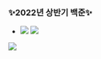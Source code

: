 ### :sparkles:2022년 상반기 백준:sparkles:
- <img src="https://img.shields.io/badge/start: 2022.05.12-6CADDF?style=flat-square&logo=c++&logoColor=000000"/> <img src="https://img.shields.io/badge/only C++-00599C?style=flat-square&logo=c++&logoColor=000000"/> <br>
<img src="http://mazandi.herokuapp.com/api?handle=92chanum&theme=warm"/>
